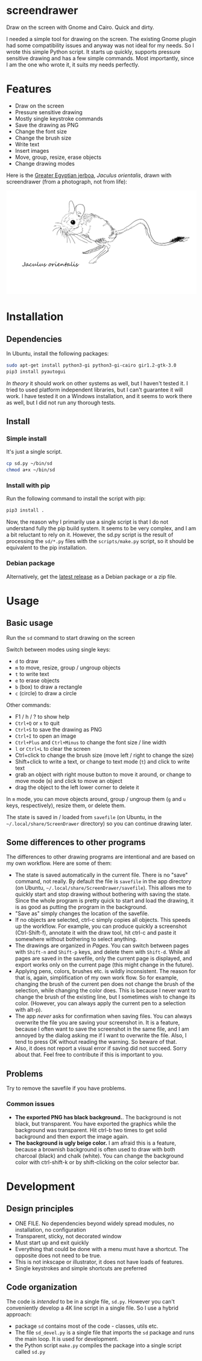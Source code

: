 # screendrawer

Draw on the screen with Gnome and Cairo. Quick and dirty.

I needed a simple tool for drawing on the screen. The existing Gnome plugin
had some compatibility issues and anyway was not ideal for my needs. So I
wrote this simple Python script. It starts up quickly, supports pressure sensitive
drawing and has a few simple commands. Most importantly, since I am the one
who wrote it, it suits my needs perfectly.

# Features

 * Draw on the screen
 * Pressure sensitive drawing
 * Mostly single keystroke commands
 * Save the drawing as PNG
 * Change the font size
 * Change the brush size
 * Write text
 * Insert images
 * Move, group, resize, erase objects
 * Change drawing modes

Here is the 
[Greater Egyptian jerboa](https://en.wikipedia.org/wiki/Greater_Egyptian_jerboa), _Jaculus orientalis_, drawn with
screendrawer (from a photograph, not from life):

![Jaculus orientalis](jaculus_orientalis.svg)

# Installation

## Dependencies

In Ubuntu, install the following packages:

```bash
sudo apt-get install python3-gi python3-gi-cairo gir1.2-gtk-3.0
pip3 install pyautogui
```

*In theory* it should work on other systems as well, but I haven't tested
it. I tried to used platform independent libraries, but I can't guarantee
it will work. I have tested it on a Windows installation, and it seems to
work there as well, but I did not run any thorough tests.

## Install

### Simple install

It's just a single script.

```bash
cp sd.py ~/bin/sd
chmod a+x ~/bin/sd
```

### Install with pip

Run the following command to install the script with pip:

```bash
pip3 install .
```

Now, the reason why I primarily use a single script is that I do not
understand fully the pip build system. It seems to be very complex, and I
am a bit reluctant to rely on it. However, the sd.py script is the result
of processing the `sd/*.py` files with the `scripts/make.py` script, so it should
be equivalent to the pip installation.

### Debian package

Alternatively, get the [latest release](https://github.com/january3/screendrawer/releases/latest) as a
Debian package or a zip file.


# Usage

## Basic usage

Run the `sd` command to start drawing on the screen

Switch between modes using single keys:

 * `d` to draw
 * `m` to move, resize, group / ungroup objects
 * `t` to write text
 * `e` to erase objects
 * `b` (box) to draw a rectangle
 * `c` (circle) to draw a circle

Other commands:

 * F1 / h / ? to show help
 * `Ctrl+Q` or `x` to quit
 * `Ctrl+S` to save the drawing as PNG
 * `Ctrl+I` to open an image
 * `Ctrl+Plus` and `Ctrl+Minus` to change the font size / line width
 * `l` or `Ctrl+L` to clear the screen
 * Ctrl+click to change the brush size (move left / right to change the size)
 * Shift+click to write a text, or change to text mode (`t`) and click to write text
 * grab an object with right mouse button to move it around, or change to
   move mode (`m`) and click to move an object
 * drag the object to the left lower corner to delete it

In `m` mode, you can move objects around, group / ungroup them (`g` and `u`
keys, respectively), resize them, or delete them.

The state is saved in / loaded from `savefile` (on Ubuntu, in the
`~/.local/share/ScreenDrawer` directory) so you can continue drawing later.

## Some differences to other programs

The differences to other drawing programs are intentional and are based on
my own workflow. Here are some of them:

 * The state is saved automatically in the current file. There is no "save"
   command, not really. By default the file is `savefile` in the app
   directory (on Ubuntu, `~/.local/share/ScreenDrawer/savefile`). This
   allows me to quickly start and stop drawing without bothering with
   saving the state. Since the whole program is pretty quick to start and
   load the drawing, it is as good as putting the program in the
   background.
 * "Save as" simply changes the location of the savefile. 
 * If no objects are selected, ctrl-c simply copies all objects. This
   speeds up the workflow. For example, you can produce quickly a
   screenshot (Ctrl-Shift-f), annotate it with the draw tool, hit ctrl-c and paste it
   somewhere without bothering to select anything.
 * The drawings are organized in *Pages*. You can switch between pages with
   `Shift-n` and `Shift-p` keys, and delete them with `Shift-d`. While all
   pages are saved in the savefile, only the current page is displayed, and
   export works only on the current page (this might change in the future).
 * Applying pens, colors, brushes etc. is wildly inconsistent. The reason
   for that is, again, simplification of my own work flow. So for example,
   changing the brush of the current pen does not change the brush of the
   selection, while changing the color does. This is because I never want
   to change the brush of the existing line, but I sometimes wish to change
   its color. (However, you can always apply the current pen to a selection
   with alt-p).
 * The app *never* asks for confirmation when saving files. You can always
   overwrite the file you are saving your screenshot in. It is a feature,
   because I often want to save the screenshot in the same file, and I
   am annoyed by the dialog asking me if I want to overwrite the file.
   Also, I tend to press OK without reading the warning. So beware of that.
 * Also, it does not report a visual error if saving did not succeed. Sorry
   about that. Feel free to contribute if this is important to you.



## Problems

Try to remove the savefile if you have problems.

### Common issues

 * **The exported PNG has black background.**. The background is not black,
   but transparent. You have exported the graphics while the background was
   transparent. Hit ctrl-b two times to get solid background and then
   export the image again.
 * **The background is ugly beige color.** I am afraid this is a feature,
   because a brownish background is often used to draw with both charcoal
   (black) and chalk (white). You can change the background color with
   ctrl-shift-k or by shift-clicking on the color selector bar.


# Development

## Design principles

 * ONE FILE. No dependencies beyond widely spread modules, no installation, no configuration
 * Transparent, sticky, not decorated window
 * Must start up and exit quickly
 * Everything that could be done with a menu must have a shortcut. The
   opposite does not need to be true.
 * This is not inkscape or illustrator, it does not have loads of features.
 * Single keystrokes and simple shortcuts are preferred

## Code organization

The code is *intended* to be in a single file, `sd.py`. However you can't
conveniently develop a 4K line script in a single file. So I use a hybrid
approach:

 * package `sd` contains most of the code - classes, utils etc.
 * The file `sd_devel.py` is a single file that imports the `sd` package and
   runs the main loop. It is used for development.
 * the Python script `make.py` compiles the package into a single script called
   `sd.py` 


